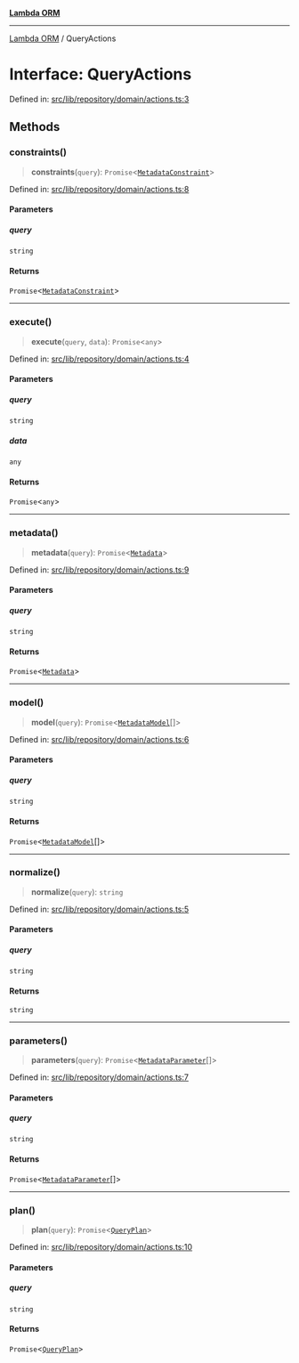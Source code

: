 [**Lambda ORM**](../README.md)

***

[Lambda ORM](../README.md) / QueryActions

# Interface: QueryActions

Defined in: [src/lib/repository/domain/actions.ts:3](https://github.com/lambda-orm/lambdaorm-base/blob/5f10bdc7d0f008296efbcbe89bc2bf1ed03aaaef/src/lib/repository/domain/actions.ts#L3)

## Methods

### constraints()

> **constraints**(`query`): `Promise`\<[`MetadataConstraint`](MetadataConstraint.md)\>

Defined in: [src/lib/repository/domain/actions.ts:8](https://github.com/lambda-orm/lambdaorm-base/blob/5f10bdc7d0f008296efbcbe89bc2bf1ed03aaaef/src/lib/repository/domain/actions.ts#L8)

#### Parameters

##### query

`string`

#### Returns

`Promise`\<[`MetadataConstraint`](MetadataConstraint.md)\>

***

### execute()

> **execute**(`query`, `data`): `Promise`\<`any`\>

Defined in: [src/lib/repository/domain/actions.ts:4](https://github.com/lambda-orm/lambdaorm-base/blob/5f10bdc7d0f008296efbcbe89bc2bf1ed03aaaef/src/lib/repository/domain/actions.ts#L4)

#### Parameters

##### query

`string`

##### data

`any`

#### Returns

`Promise`\<`any`\>

***

### metadata()

> **metadata**(`query`): `Promise`\<[`Metadata`](Metadata.md)\>

Defined in: [src/lib/repository/domain/actions.ts:9](https://github.com/lambda-orm/lambdaorm-base/blob/5f10bdc7d0f008296efbcbe89bc2bf1ed03aaaef/src/lib/repository/domain/actions.ts#L9)

#### Parameters

##### query

`string`

#### Returns

`Promise`\<[`Metadata`](Metadata.md)\>

***

### model()

> **model**(`query`): `Promise`\<[`MetadataModel`](MetadataModel.md)[]\>

Defined in: [src/lib/repository/domain/actions.ts:6](https://github.com/lambda-orm/lambdaorm-base/blob/5f10bdc7d0f008296efbcbe89bc2bf1ed03aaaef/src/lib/repository/domain/actions.ts#L6)

#### Parameters

##### query

`string`

#### Returns

`Promise`\<[`MetadataModel`](MetadataModel.md)[]\>

***

### normalize()

> **normalize**(`query`): `string`

Defined in: [src/lib/repository/domain/actions.ts:5](https://github.com/lambda-orm/lambdaorm-base/blob/5f10bdc7d0f008296efbcbe89bc2bf1ed03aaaef/src/lib/repository/domain/actions.ts#L5)

#### Parameters

##### query

`string`

#### Returns

`string`

***

### parameters()

> **parameters**(`query`): `Promise`\<[`MetadataParameter`](MetadataParameter.md)[]\>

Defined in: [src/lib/repository/domain/actions.ts:7](https://github.com/lambda-orm/lambdaorm-base/blob/5f10bdc7d0f008296efbcbe89bc2bf1ed03aaaef/src/lib/repository/domain/actions.ts#L7)

#### Parameters

##### query

`string`

#### Returns

`Promise`\<[`MetadataParameter`](MetadataParameter.md)[]\>

***

### plan()

> **plan**(`query`): `Promise`\<[`QueryPlan`](QueryPlan.md)\>

Defined in: [src/lib/repository/domain/actions.ts:10](https://github.com/lambda-orm/lambdaorm-base/blob/5f10bdc7d0f008296efbcbe89bc2bf1ed03aaaef/src/lib/repository/domain/actions.ts#L10)

#### Parameters

##### query

`string`

#### Returns

`Promise`\<[`QueryPlan`](QueryPlan.md)\>
